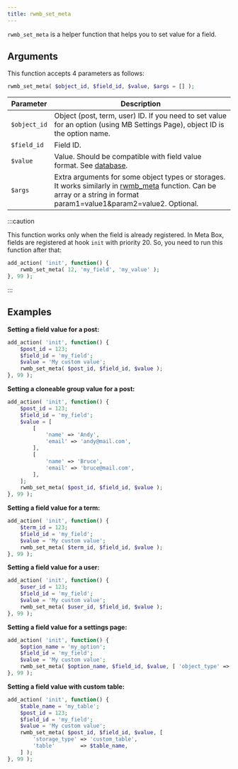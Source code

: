 ```yaml
---
title: rwmb_set_meta
---
```


`rwmb_set_meta` is a helper function that helps you to set value for a field.


## Arguments

This function accepts 4 parameters as follows:

```php
rwmb_set_meta( $object_id, $field_id, $value, $args = [] );
```

Parameter|Description
---|---
`$object_id`|Object (post, term, user) ID. If you need to set value for an option (using MB Settings Page), object ID is the option name.
`$field_id`|Field ID.
`$value`|Value. Should be compatible with field value format. See [database](/database/).
`$args`|Extra arguments for some object types or storages. It works similarly in [rwmb_meta](/rwmb-meta/) function. Can be array or a string in format param1=value1&param2=value2. Optional.

:::caution

This function works only when the field is already registered. In Meta Box, fields are registered at hook `init` with priority 20. So, you need to run this function after that:

```php
add_action( 'init', function() {
	rwmb_set_meta( 12, 'my_field', 'my_value' );
}, 99 );
```
:::

## Examples

**Setting a field value for a post:**

```php
add_action( 'init', function() {
	$post_id = 123;
	$field_id = 'my_field';
	$value = 'My custom value';
	rwmb_set_meta( $post_id, $field_id, $value );
}, 99 );
```

**Setting a cloneable group value for a post:**

```php
add_action( 'init', function() {
	$post_id = 123;
	$field_id = 'my_field';
	$value = [
		[
			'name' => 'Andy',
			'email' => 'andy@mail.com',
		],
		[
			'name' => 'Bruce',
			'email' => 'bruce@mail.com',
		],
	];
	rwmb_set_meta( $post_id, $field_id, $value );
}, 99 );
```

**Setting a field value for a term:**

```php
add_action( 'init', function() {
	$term_id = 123;
	$field_id = 'my_field';
	$value = 'My custom value';
	rwmb_set_meta( $term_id, $field_id, $value );
}, 99 );
```

**Setting a field value for a user:**

```php
add_action( 'init', function() {
	$user_id = 123;
	$field_id = 'my_field';
	$value = 'My custom value';
	rwmb_set_meta( $user_id, $field_id, $value );
}, 99 );
```

**Setting a field value for a settings page:**

```php
add_action( 'init', function() {
	$option_name = 'my_option';
	$field_id = 'my_field';
	$value = 'My custom value';
	rwmb_set_meta( $option_name, $field_id, $value, [ 'object_type' => 'setting' ] );
}, 99 );
```

**Setting a field value with custom table:**

```php
add_action( 'init', function() {
	$table_name = 'my_table';
	$post_id = 123;
	$field_id = 'my_field';
	$value = 'My custom value';
	rwmb_set_meta( $post_id, $field_id, $value, [
		'storage_type' => 'custom_table',
		'table'        => $table_name,
	] );
}, 99 );
```
